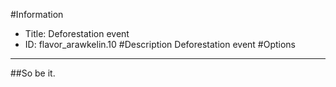 #Information
 - Title: Deforestation event
 - ID: flavor_arawkelin.10
#Description
Deforestation event
#Options

___
##So be it.
